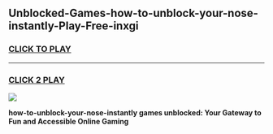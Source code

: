 
## Unblocked-Games-how-to-unblock-your-nose-instantly-Play-Free-inxgi
<h3>
<a href="https://premium76.site?title=how-to-unblock-your-nose-instantly&ref=12A">CLICK TO PLAY</a></h3>
<hr>

<h3>
<a href="https://premium76.site?title=how-to-unblock-your-nose-instantly&ref=12A">CLICK 2 PLAY</a>
  
</h3>

<a href="https://premium76.site?title=how-to-unblock-your-nose-instantly&ref=12A"><img src="https://clearcache.store/games.png"></a>


**how-to-unblock-your-nose-instantly games unblocked: Your Gateway to Fun and Accessible Online Gaming**
